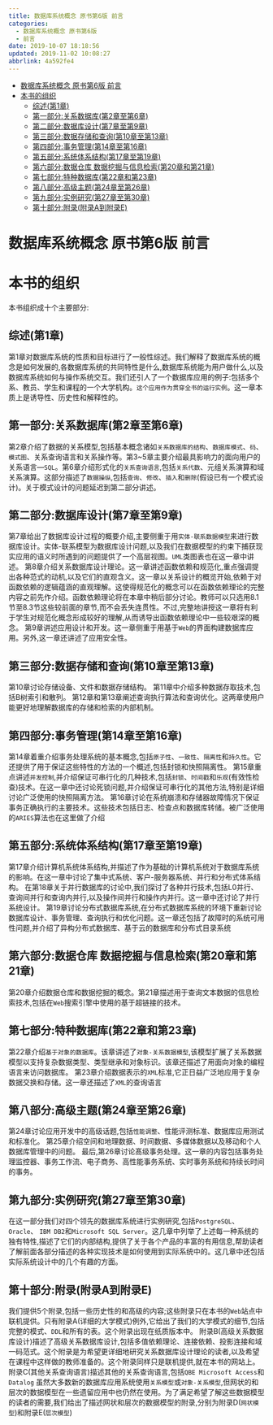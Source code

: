 ```yaml
---
title: 数据库系统概念 原书第6版 前言
categories: 
  - 数据库系统概念 原书第6版
  - 前言
date: 2019-10-07 18:18:56
updated: 2019-11-02 10:08:27
abbrlink: 4a592fe4
---
```

- [数据库系统概念 原书第6版 前言](/ReadingNotes/4a592fe4/#数据库系统概念-原书第6版-前言)
- [本书的组织](/ReadingNotes/4a592fe4/#本书的组织)
    - [综述(第1章)](/ReadingNotes/4a592fe4/#综述-第1章)
    - [第一部分:关系数据库(第2章至第6章)](/ReadingNotes/4a592fe4/#第一部分-关系数据库-第2章至第6章)
    - [第二部分:数据库设计(第7章至第9章)](/ReadingNotes/4a592fe4/#第二部分-数据库设计-第7章至第9章)
    - [第三部分:数据存储和查询(第10章至第13章)](/ReadingNotes/4a592fe4/#第三部分-数据存储和查询-第10章至第13章)
    - [第四部分:事务管理(第14章至第16章)](/ReadingNotes/4a592fe4/#第四部分-事务管理-第14章至第16章)
    - [第五部分:系统体系结构(第17章至第19章)](/ReadingNotes/4a592fe4/#第五部分-系统体系结构-第17章至第19章)
    - [第六部分:数据仓库 数据挖掘与信息检索(第20章和第21章)](/ReadingNotes/4a592fe4/#第六部分-数据仓库-数据挖掘与信息检索-第20章和第21章)
    - [第七部分:特种数据库(第22章和第23章)](/ReadingNotes/4a592fe4/#第七部分-特种数据库-第22章和第23章)
    - [第八部分:高级主题(第24章至第26章)](/ReadingNotes/4a592fe4/#第八部分-高级主题-第24章至第26章)
    - [第九部分:实例研究(第27章至第30章)](/ReadingNotes/4a592fe4/#第九部分-实例研究-第27章至第30章)
    - [第十部分:附录(附录A到附录E)](/ReadingNotes/4a592fe4/#第十部分-附录-附录A到附录E)

<!--more-->
<script src="https://cdn.bootcss.com/jquery/3.4.0/jquery.slim.min.js"></script>
<script>$(document).ready(function () {$(".post-body > ul:nth-child(1)").hide();});</script>

<!--end-->
<!--SSTStart-->
# 数据库系统概念 原书第6版 前言 #
# 本书的组织 #
本书组织成十个主要部分:
## 综述(第1章) ##
第1章对数据库系统的性质和目标进行了一般性综述。我们解释了数据库系统的概念是如何发展的,各数据库系统的共同特性是什么,数据库系统能为用户做什么,以及数据库系统如何与操作系统交互。我们还引人了一个数据库应用的例子:包括多个系、教员、学生和课程的一个大学机构。`这个应用作为贯穿全书的运行实例`。这一章本质上是诱导性、历史性和解释性的。
## 第一部分:关系数据库(第2章至第6章) ##

第2章介绍了数据的关系模型,包括基本概念诸如`关系数据库的结构`、`数据库模式`、`码`、`模式图`、关系查询语言和关系操作等。第3~5章主要介绍最具影响力的面向用户的关系语言—`SQL`。第6章介绍形式化的`关系查询语言`,包括`关系代数`、元组关系演算和域关系演算。这部分描述了`数据操纵`,包括`查询`、`修改`、`插入`和`删除`(假设已有一个模式设计)。关于模式设计的问题延迟到第二部分讲述。
## 第二部分:数据库设计(第7章至第9章) ##
第7章给出了数据库设计过程的概要介绍,主要侧重于用`实体-联系数据模型`来进行数据库设计。实体-联系模型为数据库设计问题,以及我们在数据模型的约束下捕获现实应用的语义时所遇到的问题提供了一个高层视图。`UML`类图表也在这一章中讲述。
第8章介绍关系数据库设计理论。这一章讲述函数依赖和规范化,重点强调提出各种范式的动机,以及它们的直观含义。这一章以关系设计的概览开始,依赖于对函数依赖的逻辑蕴涵的直观理解。这使得规范化的概念可以在函数依赖理论的完整内容之前先作介绍。函数依赖理论将在本章中稍后部分讨论。教师可以只选用8.1节至8.3节这些较前面的章节,而不会丢失连贯性。不过,完整地讲授这一章将有利于学生对规范化概念形成较好的理解,从而诱导出函数依赖理论中一些较艰深的概念。
第9章讲述应用设计和开发。这一章侧重于用基于`Web`的界面构建数据库应用。另外,这一章还讲述了应用安全性。
## 第三部分:数据存储和查询(第10章至第13章) ##
第10章讨论存储设备、文件和数据存储结构。
第11章中介绍多种数据存取技术,包括B树索引和散列。
第12章和第13章阐述查询执行算法和查询优化。这两章使用户能更好地理解数据库的存储和检索的内部机制。
## 第四部分:事务管理(第14章至第16章) ##
第14章着重介绍事务处理系统的基本概念,包括`原子性`、`一致性`、`隔离性`和`持久性`。它还提供了用于保证这些特性的方法的一个概述,包括封锁和快照隔离性。
第15章重点讲述`并发控制`,并介绍保证可串行化的几种技术,包括`封锁`、`时间戳`和`乐观`(有效性检查)技术。在这一章中还讨论死锁问题,并介绍保证可串行化的其他方法,特别是详细讨论广泛使用的快照隔离方法。
第16章讨论在系统崩溃和存储器故障情况下保证事务正确执行的主要技术。这些技术包括日志、检查点和数据库转储。被广泛使用的`ARIES`算法也在这里做了介绍
## 第五部分:系统体系结构(第17章至第19章) ##
第17章介绍计算机系统体系结构,并描述了作为基础的计算机系统对于数据库系统的影响。在这一章中讨论了集中式系统、客户-服务器系统、并行和分布式体系结构。
在第18章关于并行数据库的讨论中,我们探讨了各种并行技术,包括L0并行、查询间并行和查询内并行,以及操作间并行和操作内并行。这一章中还讨论了并行系统设计。
第19章讨论分布式数据库系统,在分布式数据库系统的环境下重新讨论数据库设计、事务管理、查询执行和优化问题。这一章还包括了故障时的系统可用性问题,并介绍了异构分布式数据库、基于云的数据库和分布式目录系统
## 第六部分:数据仓库 数据挖掘与信息检索(第20章和第21章) ##
第20章介绍数据仓库和数据挖掘的概念。第21章描述用于查询文本数据的信息检索技术,包括在`Web`搜索引擎中使用的基于超链接的技术。
## 第七部分:特种数据库(第22章和第23章) ##
第22章介绍`基于对象的数据库`。该章讲述了`对象-关系数据模型`,该模型扩展了关系数据模型以支持复杂数据类型、类型继承和对象标识。该章还描述了用面向对象的编程语言来访问数据库。
第23章介绍数据表示的`XML`标准,它正日益广泛地应用于复杂数据交换和存储。这一章还描述了`XML`的查询语言
## 第八部分:高级主题(第24章至第26章) ##
第24章讨论应用开发中的高级话题,包括`性能调整`、性能评测标准、数据库应用测试和标准化。
第25章介绍空间和地理数据、时间数据、多媒体数据以及移动和个人数据库管理中的问题。
最后,第26章讨论髙级事务处理。这一章的内容包括事务处理监控器、事务工作流、电子商务、高性能事务系统、实时事务系统和持续长时间的事务。
## 第九部分:实例研究(第27章至第30章) ##
在这一部分我们对四个领先的数据库系统进行实例研究,包括`PostgreSQL`、 `Oracle`、 `IBM DB2`和`Microsoft SQL Server`。这几章中列举了上述每一种系统的独有特性,描述了它们的内部结构,提供了关于各个产品的丰富的有用信息,帮助读者了解前面各部分描述的各种实现技术是如何使用到实际系统中的。这几章中还包括实际系统设计中的几个有趣的方面。
## 第十部分:附录(附录A到附录E) ##
我们提供5个附录,包括一些历史性的和高级的内容;这些附录只在本书的`Web`站点中联机提供。只有附录A(详细的大学模式)例外,它给出了我们的大学模式的细节,包括完整的模式、`DDL`和所有的表。这个附录出现在纸质版本中。
附录B(高级关系数据库设计)描述了高级关系数据库设计,包括多值依赖理论、连接依赖、投影连接和域一码范式。这个附录是为希望更详细地研究关系数据库设计理论的读者,以及希望在课程中这样做的教师准备的。这个附录同样只是联机提供,就在本书的网站上。
附录C(其他关系查询语言)描述其他的关系查询语言,包括`QBE Microsoft Access`和`Datalog`
虽然大多数新的数据库应用系统使用`关系模型`或`对象-关系模型`,但网状的和层次的数据模型在一些遗留应用中也仍然在使用。为了满足希望了解这些数据模型的读者的需要,我们给出了描述网状和层次的数据模型的附录,分别为附录D(`网状模型`)和附录E(`层次模型`)

<!--SSTStop-->

